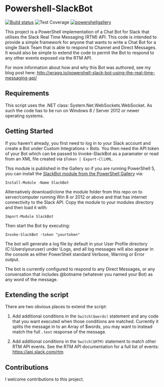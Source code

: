 # Powershell-SlackBot

[![Build status](https://ci.appveyor.com/api/projects/status/au921phlu01ojnyf?svg=true)](https://ci.appveyor.com/project/markwragg/powershell-slackbot) ![Test Coverage](https://img.shields.io/badge/coverage-26%25-red.svg?maxAge=60) [![powershellgallery](https://img.shields.io/powershellgallery/v/slackbot.svg?maxAge=60)](https://www.powershellgallery.com/packages/slackbot)

This project is a PowerShell implementation of a Chat Bot for Slack that utilises the Slack Real Time Messaging (RTM) API. This code is intended to provide a simple framework for anyone that wants to write a Chat Bot for a single Slack Team that is able to respond to Channel and Direct Messages. It would also be simple to extend the code to permit the Bot to respond to any other events exposed via the RTM API.

For more information about how and why this Bot was authored, see my blog post here: http://wragg.io/powershell-slack-bot-using-the-real-time-messaging-api/

## Requirements

This script uses the .NET class: System.Net.WebSockets.WebSocket. As such the code has to be run on Windows 8 / Server 2012 or newer operating systems.

## Getting Started

If you haven't already, you first need to log in to your Slack account and create a Bot under Custom Integrations > Bots. You then need the API token of your Bot which can be passed to Invoke-SlackBot as a paramater or read from an XML file created via `$Token | Export-CliXML`.

This module is published in the Gallery so if you are running PowerShell 5, you can install the [SlackBot module from the PowerShell Gallery](https://www.powershellgallery.com/packages/SlackBot/1.0.16) via:

`Install-Module -Name SlackBot`

Alternatively download/clone the module folder from this repo on to server/computer running Win 8 or 2012 or above and that has internet connectivity to the Slack API. Copy the module to your modules directory and then load it with:

`Import-Module SlackBot`

Then start the Bot by executing:

`Invoke-SlackBot -token "yourtoken"`

The bot will generate a log file by default in your User Profile directory (C:\Users\youruser\) under \Logs, and all log messages will also appear in the console as either PowerShell standard Verbose, Warning or Error output.

The bot is currently configured to respond to any Direct Messages, or any conversation that includes @botname (whatever you named your Bot) as any word of the message.

## Extending the script

There are two obvious places to extend the script:

1. Add additional conditions in the `Switch($words)` statement and any code that you want executed when those conditions are matched. Currently it splits the message in to an Array of $words, you may want to instead match the full `.text` response of the message.

2. Add additional conditions in the `Switch($RTM)` statement to match other RTM API events. See the RTM API documentation for a full list of events: https://api.slack.com/rtm

## Contributions

I welcome contributions to this project.
